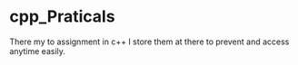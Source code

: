 # cpp_Praticals
There my to assignment in c++
I store them at there to prevent and access anytime easily.

